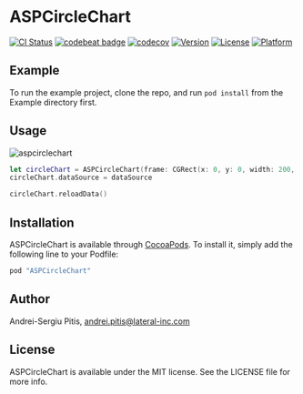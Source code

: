 # ASPCircleChart

[![CI Status](http://img.shields.io/travis/andreipitis/ASPCircleChart.svg?style=flat)](https://travis-ci.org/andreipitis/ASPCircleChart)
[![codebeat badge](https://codebeat.co/badges/ae8dea35-f040-41fb-b996-63f62dc855b6)](https://codebeat.co/projects/github-com-andreipitis-aspcirclechart)
[![codecov](https://codecov.io/gh/andreipitis/ASPCircleChart/branch/master/graph/badge.svg)](https://codecov.io/gh/andreipitis/ASPCircleChart)
[![Version](https://img.shields.io/cocoapods/v/ASPCircleChart.svg?style=flat)](http://cocoapods.org/pods/ASPCircleChart)
[![License](https://img.shields.io/cocoapods/l/ASPCircleChart.svg?style=flat)](http://cocoapods.org/pods/ASPCircleChart)
[![Platform](https://img.shields.io/cocoapods/p/ASPCircleChart.svg?style=flat)](http://cocoapods.org/pods/ASPCircleChart)

## Example

To run the example project, clone the repo, and run `pod install` from the Example directory first.

## Usage

![aspcirclechart](https://cloud.githubusercontent.com/assets/8778656/16629418/42a66dce-43be-11e6-9578-4e09df8c584b.gif)

```swift
let circleChart = ASPCircleChart(frame: CGRect(x: 0, y: 0, width: 200, height: 200))
circleChart.dataSource = dataSource

circleChart.reloadData()
```

## Installation

ASPCircleChart is available through [CocoaPods](http://cocoapods.org). To install
it, simply add the following line to your Podfile:

```ruby
pod "ASPCircleChart"
```

## Author

Andrei-Sergiu Pitis, andrei.pitis@lateral-inc.com

## License

ASPCircleChart is available under the MIT license. See the LICENSE file for more info.
